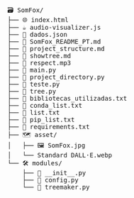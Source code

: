 <pre>
🗃️ SomFox/
├── 🌐 index.html
├── ☕ audio-visualizer.js
├── 📄 dados.json
├── 📝 SomFox_README_PT.md
├── 📝 project_structure.md
├── 📝 showtree.md
├── 🎵 respect.mp3
├── 🐍 main.py
├── 🐍 project_directory.py
├── 🐍 teste.py
├── 🐍 tree.py
├── 📝 bibliotecas_utilizadas.txt
├── 📝 conda_list.txt
├── 📝 list.txt
├── 📝 pip_list.txt
├── 📝 requirements.txt
├── 🗺️ asset/
│   ├── 🖼️ SomFox.jpg
│   └── Standard DALL·E.webp
└── 🛠️ modules/
    ├── 🐍 __init__.py
    ├── 🐍 config.py
    └── 🐍 treemaker.py
</pre>
